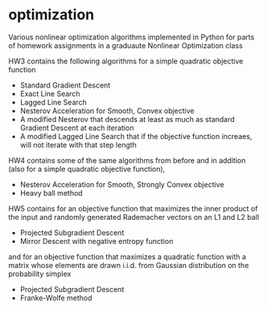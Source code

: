 # optimization
Various nonlinear optimization algorithms implemented in Python for parts of homework assignments in a graduaute Nonlinear Optimization class

HW3 contains the following algorithms for a simple quadratic objective function
  - Standard Gradient Descent
  - Exact Line Search
  - Lagged Line Search
  - Nesterov Acceleration for Smooth, Convex objective
  - A modified Nesterov that descends at least as much as standard Gradient Descent at each iteration
  - A modified Lagged Line Search that if the objective function increaes, will not iterate with that step length
  
HW4 contains some of the same algorithms from before and in addition (also for a simple quadratic objective function),
  - Nesterov Acceleration for Smooth, Strongly Convex objective
  - Heavy ball method
  
HW5 contains for an objective function that maximizes the inner product of the input and randomly generated Rademacher vectors on an L1 and L2 ball
  - Projected Subgradient Descent
  - Mirror Descent with negative entropy function

and for an objective function that maximizes a quadratic function with a matrix whose elements are drawn i.i.d. from Gaussian distribution on the probability simplex
  - Projected Subgradient Descent
  - Franke-Wolfe method
